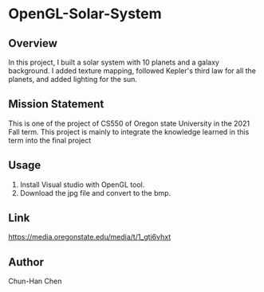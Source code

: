 # OpenGL-Solar-System

## Overview

In this project, I built a solar system with 10 planets and a galaxy background. I added texture mapping, followed Kepler's third law for all the planets, and added lighting for the sun. 

## Mission Statement

This is one of the project of CS550 of Oregon state University in the 2021 Fall term. This project is mainly to integrate the knowledge learned in this term into the final project

## Usage

1. Install Visual studio with OpenGL tool.
2. Download the jpg file and convert to the bmp.

## Link

https://media.oregonstate.edu/media/t/1_gti6vhxt

## Author

Chun-Han Chen
